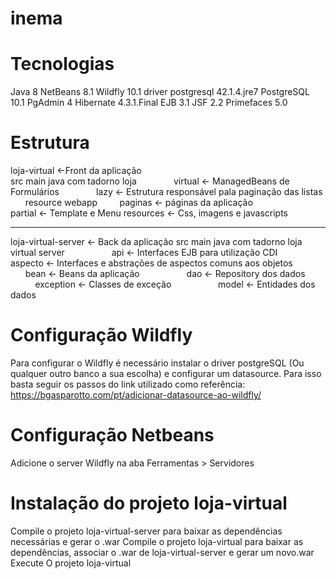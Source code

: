 # inema

# Tecnologias
  Java 8
  NetBeans 8.1
  Wildfly 10.1
  driver postgresql 42.1.4.jre7
  PostgreSQL 10.1
  PgAdmin 4
  Hibernate 4.3.1.Final
  EJB 3.1
  JSF 2.2
  Primefaces 5.0
  
# Estrutura
  loja-virtual <-Front da aplicação  
    src
      main
        java
          com
            tadorno
              loja
               virtual <- ManagedBeans de Formulários
                lazy <- Estrutura responsável pala paginação das listas
        resource
        webapp
          paginas <- páginas da aplicação  
          partial <- Template e Menu
          resources <- Css, imagens e javascripts
  
  -------------
  
  loja-virtual-server <- Back da aplicação
    src
      main
        java
          com
            tadorno
              loja
                virtual
                  server
                    api <- Interfaces EJB para utilização CDI 
                    aspecto <- Interfaces e abstrações de aspectos comuns aos objetos
                    bean <- Beans da aplicação
                    dao <- Repository dos dados
                    exception <- Classes de exceção
                    model <- Entidades dos dados

# Configuração Wildfly
  Para configurar o Wildfly é necessário instalar o driver postgreSQL (Ou qualquer outro banco a sua escolha) e configurar um datasource.
  Para isso basta seguir os passos do link utilizado como referência: 
  https://bgasparotto.com/pt/adicionar-datasource-ao-wildfly/
  
# Configuração Netbeans
  Adicione o server Wildfly na aba Ferramentas > Servidores

# Instalação do projeto loja-virtual
  Compile o projeto loja-virtual-server para baixar as dependências necessárias e gerar o .war
  Compile o projeto loja-virtual para baixar as dependências, associar o .war de loja-virtual-server e gerar um novo.war
  Execute O projeto loja-virtual
